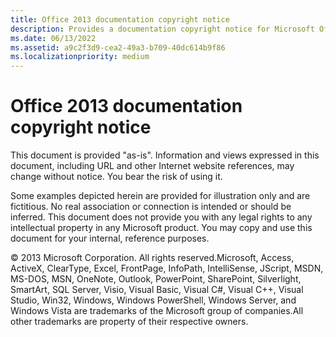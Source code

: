 ```yaml
---
title: Office 2013 documentation copyright notice
description: Provides a documentation copyright notice for Microsoft Office 2013, which includes trademark information for various Microsoft applications.
ms.date: 06/13/2022
ms.assetid: a9c2f3d9-cea2-49a3-b709-40dc614b9f86
ms.localizationpriority: medium
---
```



# Office 2013 documentation copyright notice

This document is provided "as-is". Information and views expressed in this document, including URL and other Internet website references, may change without notice. You bear the risk of using it. 
  
    
    

Some examples depicted herein are provided for illustration only and are fictitious. No real association or connection is intended or should be inferred.
This document does not provide you with any legal rights to any intellectual property in any Microsoft product. You may copy and use this document for your internal, reference purposes. 
  
    
    

© 2013 Microsoft Corporation. All rights reserved.Microsoft, Access, ActiveX, ClearType, Excel, FrontPage, InfoPath, IntelliSense, JScript, MSDN, MS-DOS, MSN, OneNote, Outlook, PowerPoint, SharePoint, Silverlight, SmartArt, SQL Server, Visio, Visual Basic, Visual C#, Visual C++, Visual Studio, Win32, Windows, Windows PowerShell, Windows Server, and Windows Vista are trademarks of the Microsoft group of companies.All other trademarks are property of their respective owners.
